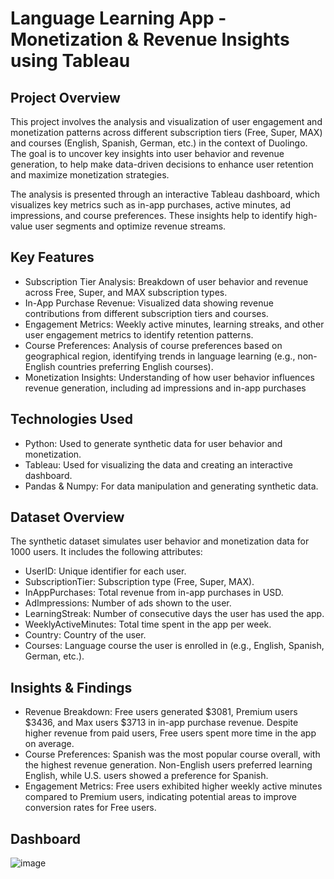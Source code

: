 # Language Learning App - Monetization & Revenue Insights using Tableau
## Project Overview
This project involves the analysis and visualization of user engagement and monetization patterns across different subscription tiers (Free, Super, MAX) and courses (English, Spanish, German, etc.) in the context of Duolingo. The goal is to uncover key insights into user behavior and revenue generation, to help make data-driven decisions to enhance user retention and maximize monetization strategies.

The analysis is presented through an interactive Tableau dashboard, which visualizes key metrics such as in-app purchases, active minutes, ad impressions, and course preferences. These insights help to identify high-value user segments and optimize revenue streams.

## Key Features
- Subscription Tier Analysis: Breakdown of user behavior and revenue across Free, Super, and MAX subscription types.
- In-App Purchase Revenue: Visualized data showing revenue contributions from different subscription tiers and courses.
- Engagement Metrics: Weekly active minutes, learning streaks, and other user engagement metrics to identify retention patterns.
- Course Preferences: Analysis of course preferences based on geographical region, identifying trends in language learning (e.g., non-English countries preferring English courses).
- Monetization Insights: Understanding of how user behavior influences revenue generation, including ad impressions and in-app purchases

## Technologies Used
- Python: Used to generate synthetic data for user behavior and monetization.
- Tableau: Used for visualizing the data and creating an interactive dashboard.
- Pandas & Numpy: For data manipulation and generating synthetic data.

## Dataset Overview
The synthetic dataset simulates user behavior and monetization data for 1000 users. It includes the following attributes:

- UserID: Unique identifier for each user.
- SubscriptionTier: Subscription type (Free, Super, MAX).
- InAppPurchases: Total revenue from in-app purchases in USD.
- AdImpressions: Number of ads shown to the user.
- LearningStreak: Number of consecutive days the user has used the app.
- WeeklyActiveMinutes: Total time spent in the app per week.
- Country: Country of the user.
- Courses: Language course the user is enrolled in (e.g., English, Spanish, German, etc.).

## Insights & Findings
- Revenue Breakdown: Free users generated $3081, Premium users $3436, and Max users $3713 in in-app purchase revenue. Despite higher revenue from paid users, Free users spent more time in the app on average.
- Course Preferences: Spanish was the most popular course overall, with the highest revenue generation. Non-English users preferred learning English, while U.S. users showed a preference for Spanish.
- Engagement Metrics: Free users exhibited higher weekly active minutes compared to Premium users, indicating potential areas to improve conversion rates for Free users.

## Dashboard
![image](https://github.com/user-attachments/assets/f14251da-072d-430c-9087-3ae1e21b1e34)

